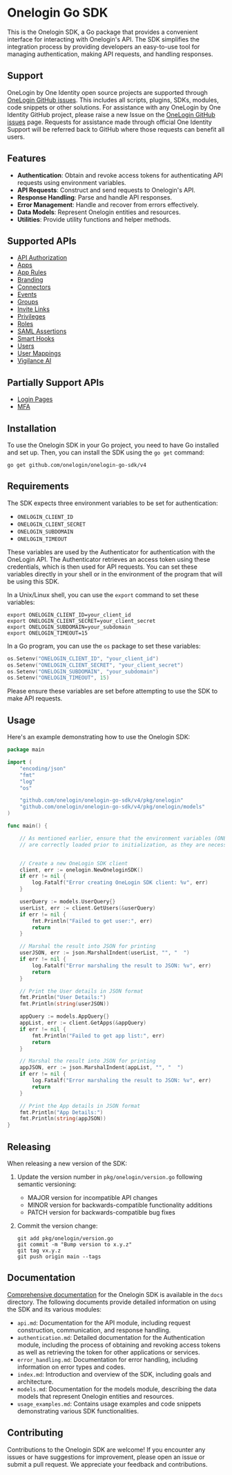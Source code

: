 # Onelogin Go SDK

This is the Onelogin SDK, a Go package that provides a convenient interface for interacting with Onelogin's API. The SDK simplifies the integration process by providing developers an easy-to-use tool for managing authentication, making API requests, and handling responses.

## Support

OneLogin by One Identity open source projects are supported through [OneLogin GitHub issues](https://github.com/onelogin/onelogin-go-sdk/issues). This includes all scripts, plugins, SDKs, modules, code snippets or other solutions. For assistance with any OneLogin by One Identity GitHub project, please raise a new Issue on the [OneLogin GitHub issues](https://github.com/onelogin/onelogin-go-sdk/issues) page. Requests for assistance made through official One Identity Support will be referred back to GitHub where those requests can benefit all users.


## Features

- **Authentication**: Obtain and revoke access tokens for authenticating API requests using environment variables.
- **API Requests**: Construct and send requests to Onelogin's API.
- **Response Handling**: Parse and handle API responses.
- **Error Management**: Handle and recover from errors effectively.
- **Data Models**: Represent Onelogin entities and resources.
- **Utilities**: Provide utility functions and helper methods.

## Supported APIs

- [API Authorization](https://developers.onelogin.com/api-docs/2/api-authorization/overview)
- [Apps](https://developers.onelogin.com/api-docs/2/apps)
- [App Rules](https://developers.onelogin.com/api-docs/2/app-rules)
- [Branding](https://developers.onelogin.com/api-docs/2/branding)
- [Connectors](https://developers.onelogin.com/api-docs/2/connectors/list-connectors)
- [Events](https://developers.onelogin.com/api-docs/2/events)
- [Groups](https://developers.onelogin.com/api-docs/2/groups)
- [Invite Links](https://developers.onelogin.com/api-docs/2/invite-links)
- [Privileges](https://developers.onelogin.com/api-docs/1/privileges)
- [Roles](https://developers.onelogin.com/api-docs/2/roles)
- [SAML Assertions](https://developers.onelogin.com/api-docs/2/saml-assertions)
- [Smart Hooks](https://developers.onelogin.com/api-docs/2/smart-hooks)
- [Users](https://developers.onelogin.com/api-docs/2/users)
- [User Mappings](https://developers.onelogin.com/api-docs/2/user-mappings)
- [Vigilance AI](https://developers.onelogin.com/api-docs/2/vigilance/train)

## Partially Support APIs

- [Login Pages](https://developers.onelogin.com/api-docs/2/login-page)
- [MFA](https://developers.onelogin.com/api-docs/2/multi-factor-authentication)

## Installation

To use the Onelogin SDK in your Go project, you need to have Go installed and set up. Then, you can install the SDK using the `go get` command:

```shell
go get github.com/onelogin/onelogin-go-sdk/v4
```

## Requirements

The SDK expects three environment variables to be set for authentication:

- `ONELOGIN_CLIENT_ID`
- `ONELOGIN_CLIENT_SECRET`
- `ONELOGIN_SUBDOMAIN`
- `ONELOGIN_TIMEOUT`

These variables are used by the Authenticator for authentication with the OneLogin API. The Authenticator retrieves an access token using these credentials, which is then used for API requests. You can set these variables directly in your shell or in the environment of the program that will be using this SDK.

In a Unix/Linux shell, you can use the `export` command to set these variables:

```shell
export ONELOGIN_CLIENT_ID=your_client_id
export ONELOGIN_CLIENT_SECRET=your_client_secret
export ONELOGIN_SUBDOMAIN=your_subdomain
export ONELOGIN_TIMEOUT=15
```

In a Go program, you can use the `os` package to set these variables:

```go
os.Setenv("ONELOGIN_CLIENT_ID", "your_client_id")
os.Setenv("ONELOGIN_CLIENT_SECRET", "your_client_secret")
os.Setenv("ONELOGIN_SUBDOMAIN", "your_subdomain")
os.Setenv("ONELOGIN_TIMEOUT", 15)
```

Please ensure these variables are set before attempting to use the SDK to make API requests.

## Usage

Here's an example demonstrating how to use the Onelogin SDK:

```go
package main

import (
	"encoding/json"
	"fmt"
	"log"
	"os"

	"github.com/onelogin/onelogin-go-sdk/v4/pkg/onelogin"
	"github.com/onelogin/onelogin-go-sdk/v4/pkg/onelogin/models"
)

func main() {

	// As mentioned earlier, ensure that the environment variables (ONELOGIN_CLIENT_ID, ONELOGIN_CLIENT_SECRET, ONELOGIN_SUBDOMAIN)
    // are correctly loaded prior to initialization, as they are necessary for creating a new instance of the OneLogin SDK client.


	// Create a new OneLogin SDK client
	client, err := onelogin.NewOneloginSDK()
	if err != nil {
		log.Fatalf("Error creating OneLogin SDK client: %v", err)
	}

	userQuery := models.UserQuery{}
	userList, err := client.GetUsers(&userQuery)
	if err != nil {
		fmt.Println("Failed to get user:", err)
		return
	}

	// Marshal the result into JSON for printing
	userJSON, err := json.MarshalIndent(userList, "", "  ")
	if err != nil {
		log.Fatalf("Error marshaling the result to JSON: %v", err)
		return
	}

	// Print the User details in JSON format
	fmt.Println("User Details:")
	fmt.Println(string(userJSON))

	appQuery := models.AppQuery{}
	appList, err := client.GetApps(&appQuery)
	if err != nil {
		fmt.Println("Failed to get app list:", err)
		return
	}

	// Marshal the result into JSON for printing
	appJSON, err := json.MarshalIndent(appList, "", "  ")
	if err != nil {
		log.Fatalf("Error marshaling the result to JSON: %v", err)
		return
	}

	// Print the App details in JSON format
	fmt.Println("App Details:")
	fmt.Println(string(appJSON))
}
```

## Releasing

When releasing a new version of the SDK:

1. Update the version number in `pkg/onelogin/version.go` following semantic versioning:
   - MAJOR version for incompatible API changes
   - MINOR version for backwards-compatible functionality additions
   - PATCH version for backwards-compatible bug fixes

2. Commit the version change:
   ```shell
   git add pkg/onelogin/version.go
   git commit -m "Bump version to x.y.z"
   git tag vx.y.z
   git push origin main --tags
   ```

## Documentation

[Comprehensive documentation](docs/index.md) for the Onelogin SDK is available in the `docs` directory. The following documents provide detailed information on using the SDK and its various modules:

- `api.md`: Documentation for the API module, including request construction, communication, and response handling.
- `authentication.md`: Detailed documentation for the Authentication module, including the process of obtaining and revoking access tokens as well as retrieving the token for other applications or services.
- `error_handling.md`: Documentation for error handling, including information on error types and codes.
- `index.md`: Introduction and overview of the SDK, including goals and architecture.
- `models.md`: Documentation for the models module, describing the data models that represent Onelogin entities and resources.
- `usage_examples.md`: Contains usage examples and code snippets demonstrating various SDK functionalities.

## Contributing

Contributions to the Onelogin SDK are welcome! If you encounter any issues or have suggestions for improvement, please open an issue or submit a pull request. We appreciate your feedback and contributions.